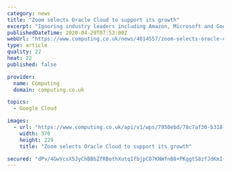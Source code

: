 ```yaml
---
category: news
title: "Zoom selects Oracle Cloud to support its growth"
excerpt: "Ignoring industry leaders including Amazon, Microsoft and Google, video conferencing company Zoom has picked Oracle for its latest cloud expansion. In a press release, Zoom CEO Eric Yuan said that the firm recently explored multiple cloud platforms and found Oracle Cloud Infrastructure to be \"instrumental\" in enabling it to quickly scale Zoom's service capacity and to meet the needs of its expanding user base."
publishedDateTime: 2020-04-29T07:53:00Z
webUrl: "https://www.computing.co.uk/news/4014557/zoom-selects-oracle-cloud-support-growth"
type: article
quality: 22
heat: 22
published: false

provider:
  name: Computing
  domain: computing.co.uk

topics:
  - Google Cloud

images:
  - url: "https://www.computing.co.uk/api/v1/wps/7950ebd/78c7af30-b318-42da-8c64-43a14aca60ba/3/zoom-370x229.jpg"
    width: 370
    height: 229
    title: "Zoom selects Oracle Cloud to support its growth"

secured: "dPv/4GwVcsX5JyChBBbZfRBothXutqIfbjpCO7KNWfnB8+PKggtS8zfJdKmI+f6Xv6HXh7j49KWoO02vMa4V9ffR0oUr+RpSfJt6P1oRtQbKb8zeYXEaqVsXBGvXRbIDWS6df2ihH2i/8BnSf5xsncKTiQChbMB4/cLUFNfQ9LSLITzL9v9WCTHpFKaj7iUyWSHXSFzl3TdKrwFS47kjq95FNldBK1DOOVB2ZUgEanBbu2KgxGury8MjzW3HA/9sY+9ohsJU//yqLkvf9pmyBjiNClIG7KENdpjaoUNBFZMsHRk3ouO5Rybnw8PtPMDr;1mZUAnvWGoRLUrCUM0TJEw=="
---
```


